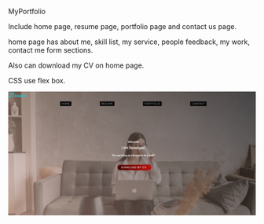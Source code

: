 MyPortfolio

Include home page, resume page, portfolio page and contact us page.

home page has about me, skill list, my service, people feedback, my work, contact me form sections.

Also can download my CV on home page.

CSS use flex box.

![](2020-10-11-16-48-08.png)
